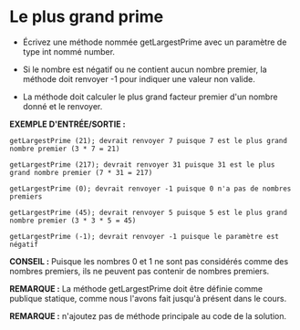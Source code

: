 # Le plus grand prime

+ Écrivez une méthode nommée getLargestPrime avec un paramètre de type int nommé number.

+ Si le nombre est négatif ou ne contient aucun nombre premier, la méthode doit renvoyer -1 pour indiquer une valeur non valide.

+ La méthode doit calculer le plus grand facteur premier d'un nombre donné et le renvoyer.


**EXEMPLE D'ENTRÉE/SORTIE :**

```
getLargestPrime (21); devrait renvoyer 7 puisque 7 est le plus grand nombre premier (3 * 7 = 21)

getLargestPrime (217); devrait renvoyer 31 puisque 31 est le plus grand nombre premier (7 * 31 = 217)

getLargestPrime (0); devrait renvoyer -1 puisque 0 n'a pas de nombres premiers

getLargestPrime (45); devrait renvoyer 5 puisque 5 est le plus grand nombre premier (3 * 3 * 5 = 45)

getLargestPrime (-1); devrait renvoyer -1 puisque le paramètre est négatif
```


**CONSEIL :** Puisque les nombres 0 et 1 ne sont pas considérés comme des nombres premiers, ils ne peuvent pas contenir de nombres premiers.

**REMARQUE :** La méthode getLargestPrime doit être définie comme publique statique, comme nous l'avons fait jusqu'à présent dans le cours.

**REMARQUE :** n'ajoutez pas de méthode principale au code de la solution.
